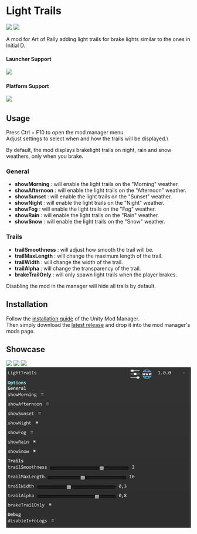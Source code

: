 ﻿# Light Trails

[![](https://img.shields.io/github/v/release/MMike17/ArtOfRally_LightTrails?label=Download)](https://github.com/MMike17/ArtOfRally_LightTrails/releases/latest)
![](https://img.shields.io/badge/Game%20Version-v1.5.5-blue)

A mod for Art of Rally adding light trails for brake lights similar to the ones in Initial D.

#### Launcher Support

![](https://img.shields.io/badge/Steam-Supprted-green)

#### Platform Support

![](https://img.shields.io/badge/Windows-Supprted-green)

## Usage

Press Ctrl + F10 to open the mod manager menu.\
Adjust settings to select when and how the trails will be displayed.\

By default, the mod displays brakelight trails on night, rain and snow weathers, only when you brake.

### General

- **showMorning** : will enable the light trails on the "Morning" weather.
- **showAfternoon** : will enable the light trails on the "Afternoon" weather.
- **showSunset** : will enable the light trails on the "Sunset" weather.
- **showNight** : will enable the light trails on the "Night" weather.
- **showFog** : will enable the light trails on the "Fog" weather.
- **showRain** : will enable the light trails on the "Rain" weather.
- **showSnow** : will enable the light trails on the "Snow" weather.

### Trails

- **trailSmoothness** : will adjust how smooth the trail will be.
- **trailMaxLength** : will change the maximum length of the trail.
- **trailWidth** : will change the width of the trail.
- **trailAlpha** : will change the transparency of the trail.
- **brakeTrailOnly** : will only spawn light trails when the player brakes.

Disabling the mod in the manager will hide all trails by default.

## Installation

Follow the [installation guide](https://www.nexusmods.com/site/mods/21/) of
the Unity Mod Manager.\
Then simply download the [latest release](https://github.com/MMike17/ArtOfRally_LightTrails/releases/latest)
and drop it into the mod manager's mods page.

## Showcase

![](Screenshots/Night.png)
![](Screenshots/NightBrakes.png)
![](Screenshots/BrakesOnly.png)
![](Screenshots/Settings.png)
